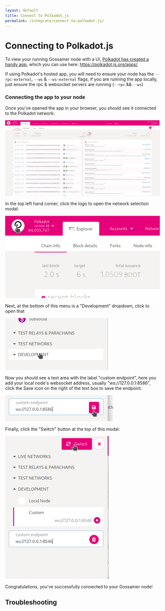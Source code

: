 ```yaml
---
layout: default
title: Connect to Polkadot.js
permalink: /integrate/connect-to-polkadot-js/
---
```


# Connecting to Polkadot.js 

To view your running Gossamer node with a UI, <a target="_blank" rel="noopener noreferrer" href="https://github.com/polkadot-js/apps">Polkadot has created a handy app</a>, which you can use here: <a target="_blank" rel="noopener noreferrer" href="https://polkadot.js.org/apps/">https://polkadot.js.org/apps/</a>

If using Polkadot's hosted app, you will need to ensure your node has the `--rpc-external`, `--ws` & `--ws-external` flags, if you are running the app locally, just ensure the rpc & websocket servers are running (`--rpc` && `--ws`)

### Connecting the app to your node

Once you've opened the app in your browser, you should see it connected to the Polkadot network: 

<img src="/assets/tutorial/connect-1.png" />

In the top left hand corner, click the logo to open the network selection modal: 

<img src="/assets/tutorial/connect-2.png" />

Next, at the bottom of this menu is a "Development" dropdown, click to open that

<img src="/assets/tutorial/connect-3.png" />

Now you should see a text area with the label "custom endpoint", here you add your local node's websocket address, usually "ws://127.0.0.1:8586",
click the Save icon on the right of the text box to save the endpoint.

<img src="/assets/tutorial/connect-4.png" />

Finally, click the "Switch" button at the top of this modal:

<img src="/assets/tutorial/connect-5.png" />

Congratulations, you've successfully connected to your Gossamer node!


## Troubleshooting 
